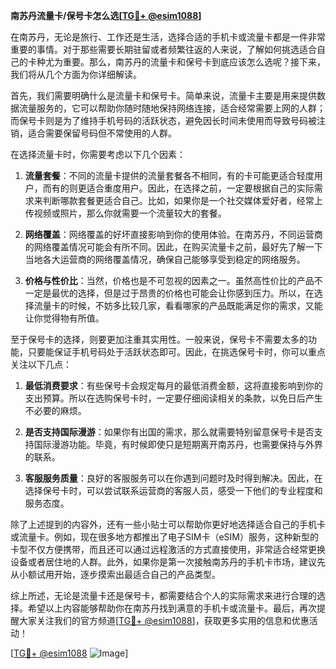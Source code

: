 **南苏丹流量卡/保号卡怎么选[[TG💪+ @esim1088](https://t.me/s/esim1088)]**

在南苏丹，无论是旅行、工作还是生活，选择合适的手机卡或流量卡都是一件非常重要的事情。对于那些需要长期驻留或者频繁往返的人来说，了解如何挑选适合自己的卡种尤为重要。那么，南苏丹的流量卡和保号卡到底应该怎么选呢？接下来，我们将从几个方面为你详细解读。

首先，我们需要明确什么是流量卡和保号卡。简单来说，流量卡主要是用来提供数据流量服务的，它可以帮助你随时随地保持网络连接，适合经常需要上网的人群；而保号卡则是为了维持手机号码的活跃状态，避免因长时间未使用而导致号码被注销，适合需要保留号码但不常使用的人群。

在选择流量卡时，你需要考虑以下几个因素：

1. **流量套餐**：不同的流量卡提供的流量套餐各不相同，有的卡可能更适合轻度用户，而有的则更适合重度用户。因此，在选择之前，一定要根据自己的实际需求来判断哪款套餐更适合自己。比如，如果你是一个社交媒体爱好者，经常上传视频或照片，那么你就需要一个流量较大的套餐。

2. **网络覆盖**：网络覆盖的好坏直接影响到你的使用体验。在南苏丹，不同运营商的网络覆盖情况可能会有所不同。因此，在购买流量卡之前，最好先了解一下当地各大运营商的网络覆盖情况，确保自己能够享受到稳定的网络服务。

3. **价格与性价比**：当然，价格也是不可忽视的因素之一。虽然高性价比的产品不一定是最优的选择，但是过于昂贵的价格也可能会让你感到压力。所以，在选择流量卡的时候，不妨多比较几家，看看哪家的产品既能满足你的需求，又能让你觉得物有所值。

至于保号卡的选择，则要更加注重其实用性。一般来说，保号卡不需要太多的功能，只要能保证手机号码处于活跃状态即可。因此，在挑选保号卡时，你可以重点关注以下几点：

1. **最低消费要求**：有些保号卡会规定每月的最低消费金额，这将直接影响到你的支出预算。所以在选购保号卡时，一定要仔细阅读相关的条款，以免日后产生不必要的麻烦。

2. **是否支持国际漫游**：如果你有出国的需求，那么就需要特别留意保号卡是否支持国际漫游功能。毕竟，有时候即使只是短期离开南苏丹，也需要保持与外界的联系。

3. **客服服务质量**：良好的客服服务可以在你遇到问题时及时得到解决。因此，在选择保号卡时，可以尝试联系运营商的客服人员，感受一下他们的专业程度和服务态度。

除了上述提到的内容外，还有一些小贴士可以帮助你更好地选择适合自己的手机卡或流量卡。例如，现在很多地方都推出了电子SIM卡（eSIM）服务，这种新型的卡型不仅方便携带，而且还可以通过远程激活的方式直接使用，非常适合经常更换设备或者居住地的人群。此外，如果你是第一次接触南苏丹的手机卡市场，建议先从小额试用开始，逐步摸索出最适合自己的产品类型。

综上所述，无论是流量卡还是保号卡，都需要结合个人的实际需求来进行合理的选择。希望以上内容能够帮助你在南苏丹找到满意的手机卡或流量卡。最后，再次提醒大家关注我们的官方频道[[TG💪+ @esim1088](https://t.me/s/esim1088)]，获取更多实用的信息和优惠活动！

[[TG💪+ @esim1088](https://t.me/s/esim1088) ![Image](https://i.postimg.cc/4NQfJmqS/Snipaste-2025-05-13-00-14-12.png)]